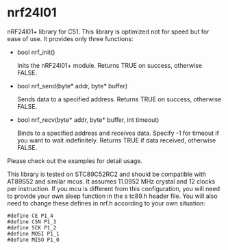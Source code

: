 nrf24l01
========

nRF24l01+ library for C51. This library is optimized not for speed but for ease of use. It provides only three functions:

* bool nrf_init()

	Inits the nRF24l01+ module. Returns TRUE on success, otherwise FALSE.

* bool nrf_send(byte* addr, byte* buffer)

	Sends data to a specified address. Returns TRUE on success, otherwise FALSE.

* bool nrf_recv(byte* addr, byte* buffer, int timeout)

	Binds to a specified address and receives data. Specify -1 for timeout if you want to wait indefinitely. Returns TRUE if data received, otherwise FALSE.

Please check out the examples for detail usage.

This library is tested on STC89C52RC2 and should be compatible with AT89S52 and similar mcus. It assumes 11.0952 MHz crystal and 12
 clocks per instruction. If you mcu is different from this configuration, you will need to provide your own sleep function in the s
tc89.h header file. You will also need to change these defines in nrf.h according to your own situation:

	#define CE P1_4
	#define CSN P1_3
	#define SCK P1_2
	#define MOSI P1_1
	#define MISO P1_0
